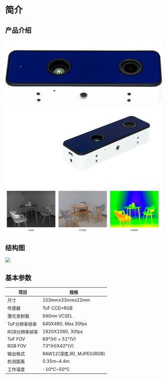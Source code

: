 # 简介

## 产品介绍

![](./imgs/vzense1.png)
![](./imgs/vzense3.png)


## 结构图

![](./imgs/vzense2.png)


## 基本参数

| 项目                 | 规格            |
| ------------------- | --------------- |
|尺寸 | 103mmx33mmx22mm|
| 传感器       | ToF CCD+RGB          |
| 激光发射器   |940nm VCSEL |
| ToF分辨率帧率   | 640X480, Max.30fps| 
|RGB分辨率帧率|1920X1080, 30fps|
| ToF FOV  | 69°(H) × 51°(V)         |
| RGB FOV      | 73°(H)X42°(V)          | 
| 输出格式 | RAW12(深度,IR), MJPEG(RGB)|
|检测距离|0.35m~4.4m|
|工作温度|-10℃~50℃|
 
 













